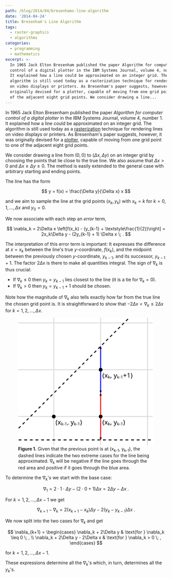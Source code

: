 ```yaml
---
path: /blog/2014/04/bresenhams-line-algorithm
date: '2014-04-24'
title: Bresenham's Line Algorithm
tags:
  - raster-graphics
  - algorithms
categories:
  - programming
  - mathematics
excerpt: >-
  In 1965 Jack Elton Bresenham published the paper Algorithm for computer
  control of a digital plotter in the IBM Systems Journal, volume 4, number 1.
  It explained how a line could be approximated on an integer grid. The
  algorithm is still used today as a rasterization technique for rendering lines
  on video displays or printers. As Bresenham's paper suggests, however, it was
  originally devised for a plotter, capable of moving from one grid point to one
  of the adjacent eight grid points. We consider drawing a line...
---
```

In 1965 Jack Elton Bresenham published the paper *Algorithm for computer control of a digital
plotter* in the IBM Systems Journal, volume&nbsp;4, number&nbsp;1. It explained how a line could be
approximated on an integer grid. The algorithm is still used today as a
[rasterization](http://en.wikipedia.org/wiki/Rasterisation) technique for rendering lines on video
displays or printers. As Bresenham's paper suggests, however, it was originally devised for a
[plotter](http://en.wikipedia.org/wiki/Plotter), capable of moving from one grid point to one of
the adjacent eight grid points.

We consider drawing a line from $(0, 0)$ to $(\Delta x, \Delta y)$ on an
integer grid by choosing the points that lie close to the true line. We also assume that
$\Delta x > 0$ and $\Delta x \geq \Delta y \geq 0$. The method is easily
extended to the general case with arbitrary starting and ending points.

The line has the form

$$
y = f(x) = \frac{\Delta y}{\Delta x} x
$$

and we aim to sample the line at the grid points $(x_k, y_k)$ with $x_k = k$ for $k = 0, 1, \ldots, \Delta x$ and $y_0 = 0$.

We now associate with each step an *error* term,

$$
\nabla_k = 2\Delta x \left[f(x_k) - (y_{k-1} + \textstyle\frac{1}{2})\right] = 2x_k\Delta y - (2y_{k-1} + 1) \Delta x \; .
$$

The interpretation of this error term is important: It expresses the difference at
$x = x_k$ between the line's true $y$-coordinate, $f(x_k)$, and the
midpoint between the previously chosen $y$-coordinate, $y_{k-1}$, and its
successor, $y_{k-1}+1$. The factor $2\Delta x$ is there to make all
quantities integral. The sign of $\nabla_k$ is thus crucial:

 * If $\nabla_k \leq 0$ then $y_k = y_{k-1}$ lies closest to the line (it is a tie for $\nabla_k = 0$).
 * If $\nabla_k > 0$ then $y_k = y_{k-1}+1$ should be chosen.

Note how the magnitude of $\nabla_k$ also tells exactly how far from the true line the
chosen grid point is. It is straightforward to show that $-2\Delta x < \nabla_k \leq 2\Delta x$ for $k = 1, 2, \ldots, \Delta x$.

<figure>
  <img src="/media/bresenham.svg" alt="">
  <figcaption><strong>Figure 1.</strong> Given that the previous point is at (x<sub>k-1</sub>, y<sub>k-1</sub>),
    the dashed lines indicate the two extreme cases for the line being approximated. &nabla;<sub>k</sub>
    will be negative if the line goes through the red area and positive if it goes through the blue
    area.</figcaption>
</figure>

To determine the $\nabla_k$'s we start with the base case:

$$
\nabla_1 = 2\cdot 1\cdot \Delta y - (2\cdot 0 + 1) \Delta x = 2\Delta y - \Delta x \; .
$$

For $k=1, 2, \ldots, \Delta x - 1$ we get

$$
\nabla_{k+1} - \nabla_k = 2(x_{k+1}-x_k)\Delta y - 2(y_k-y_{k-1})\Delta x \; .
$$

We now split into the two cases for $\nabla_k$ and get

$$
\nabla_{k+1} = \begin{cases} \nabla_k + 2\Delta y & \text{for } \nabla_k \leq 0 \; , \\ \nabla_k + 2\Delta y - 2\Delta x & \text{for } \nabla_k > 0 \; , \end{cases}
$$

for $k=1, 2, \ldots, \Delta x - 1$.

These expressions determine all the $\nabla_k$'s which, in turn, determines all the $y_k$'s.
